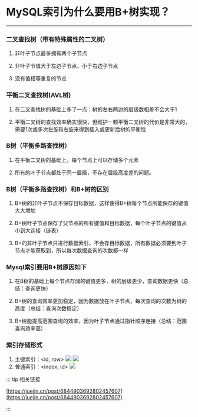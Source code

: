 # MySQL索引为什么要用B+树实现？
---

### 二叉查找树（带有特殊属性的二叉树）
  1. 非叶子节点最多拥有两个子节点

  2. 非叶子节值大于左边子节点、小于右边子节点

  3. 没有值相等重复的节点

### 平衡二叉查找树(AVL树)
  1. 在二叉查找树的基础上多了一点：树的左右两边的层级数相差不会大于1

  2. 平衡二叉树的查找效率确实很快，但维护一颗平衡二叉树的代价是非常大的，
     需要1次或多次左旋和右旋来得到插入或更新后树的平衡性

### B树（平衡多路查找树）
  1. 在平衡二叉树的基础上，每个节点上可以存储多个元素
  
  2. 所有的叶子节点都处于同一层级，不存在层级高度差的问题。  

### B树（平衡多路查找树）和B+树的区别
  1. B+树的非叶子节点不保存目标数据，这样使得B+树每个节点所能保存的键值大大增加
    
  2. B+树叶子节点保存了父节点的所有键值和目标数据，每个叶子节点的键值从小到大连接（链表）
    
  3. B+的非叶子节点只进行数据索引，不会存目标数据，所有数据必须要到叶子节点才能获取到，所以每次数据查询的次数都一样

### Mysql索引要用B+树原因如下
  1. 在B树的基础上每个节点存储的键值更多，树的层级更少，查询数据更快（总结：查询更快）
  
  2. B+树的查询效率更加稳定，因为数据放在叶子节点，每次查询的次数为树的高度（总结：查询次数稳定）
  
  3. B+树能提高范围查询的效率，因为叶子节点通过指针顺序连接（总结：范围查询效率高）
  
### 索引存储形式
  1. 主键索引：<id, row>
    ![](https://moto-1252807079.cos.ap-shanghai.myqcloud.com/program/mysql/index1.png)
    ![](https://moto-1252807079.cos.ap-shanghai.myqcloud.com/program/mysql/index3.png)
  2. 普通索引：<index, id>
    ![](https://moto-1252807079.cos.ap-shanghai.myqcloud.com/program/mysql/index2.png)

::: tip 相关链接

[https://juejin.cn/post/6844903692802457607](https://juejin.cn/post/6844903692802457607)

:::